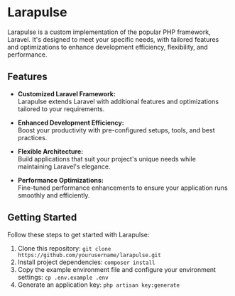 # Larapulse
Larapulse is a custom implementation of the popular PHP framework, Laravel. It's designed to meet your specific needs, with tailored features and optimizations to enhance development efficiency, flexibility, and performance.

## Features
- **Customized Laravel Framework:** <br />
Larapulse extends Laravel with additional features and optimizations tailored to your requirements.

- **Enhanced Development Efficiency:** <br />
Boost your productivity with pre-configured setups, tools, and best practices.

- **Flexible Architecture:** <br />
Build applications that suit your project's unique needs while maintaining Laravel's elegance.

- **Performance Optimizations:** <br />
Fine-tuned performance enhancements to ensure your application runs smoothly and efficiently.

## Getting Started
Follow these steps to get started with Larapulse:
1. Clone this repository: `git clone https://github.com/yourusername/larapulse.git`
2. Install project dependencies: `composer install`
3. Copy the example environment file and configure your environment settings: `cp .env.example .env`
4. Generate an application key: `php artisan key:generate`
